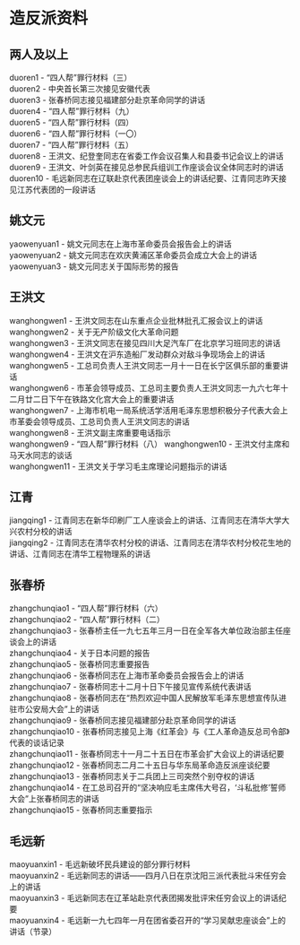 # 造反派资料

## 两人及以上
duoren1 - “四人帮”罪行材料（三）  
duoren2 - 中央首长第三次接见安徽代表  
duoren3 - 张春桥同志接见福建部分赴京革命同学的讲话  
duoren4 - “四人帮”罪行材料（九）  
duoren5 - “四人帮”罪行材料（四）  
duoren6 - “四人帮”罪行材料（一〇）  
duoren7 - “四人帮”罪行材料（五）  
duoren8 - 王洪文、纪登奎同志在省委工作会议召集人和县委书记会议上的讲话  
duoren9 - 王洪文、叶剑英在接见总参民兵组训工作座谈会议全体同志时的讲话  
duoren10 - 毛远新同志在辽联赴京代表团座谈会上的讲话纪要、江青同志昨天接见江苏代表团的一段讲话  

## 姚文元
yaowenyuan1 - 姚文元同志在上海市革命委员会报告会上的讲话  
yaowenyuan2 - 姚文元同志在欢庆黄浦区革命委员会成立大会上的讲话  
yaowenyuan3 - 姚文元同志关于国际形势的报告  

## 王洪文
wanghongwen1 - 王洪文同志在山东重点企业批林批孔汇报会议上的讲话  
wanghongwen2 - 关于无产阶级文化大革命问题  
wanghongwen3 - 王洪文同志在接见四川大足汽车厂在北京学习班同志的讲话  
wanghongwen4 - 王洪文在沪东造船厂发动群众对敌斗争现场会上的讲话  
wanghongwen5 - 工总司负责人王洪文同志一月十一日在长宁区俱乐部的重要讲话  
wanghongwen6 - 市革会领导成员、工总司主要负责人王洪文同志一九六七年十二月廿二日下午在铁路文化宫大会上的重要讲话  
wanghongwen7 - 上海市机电一局系统活学活用毛泽东思想积极分子代表大会上市革委会领导成员、工总司负责人王洪文同志的讲话  
wanghongwen8 - 王洪文副主席重要电话指示  
wanghongwen9 - “四人帮”罪行材料（八）
wanghongwen10 - 王洪文付主席和马天水同志的谈话  
wanghongwen11 - 王洪文关于学习毛主席理论问题指示的讲话  

## 江青
jiangqing1 - 江青同志在新华印刷厂工人座谈会上的讲话、江青同志在清华大学大兴农村分校的讲话  
jiangqing2 - 江青同志在清华农村分校的讲话、江青同志在清华农村分校花生地的讲话、江青同志在清华工程物理系的讲话  

## 张春桥
zhangchunqiao1 - “四人帮”罪行材料（六）  
zhangchunqiao2 - “四人帮”罪行材料（二）  
zhangchunqiao3 - 张春桥主任一九七五年三月一日在全军各大单位政治部主任座谈会上的讲话  
zhangchunqiao4 - 关于日本问题的报告  
zhangchunqiao5 - 张春桥同志重要报告  
zhangchunqiao6 - 张春桥同志在上海市革命委员会报告会上的讲话  
zhangchunqiao7 - 张春桥同志十二月十日下午接见宣传系统代表讲话  
zhangchunqiao8 - 张春桥同志在“热烈欢迎中国人民解放军毛泽东思想宣传队进驻市公安局大会”上的讲话  
zhangchunqiao9 - 张春桥同志接见福建部分赴京革命同学的讲话  
zhangchunqiao10 - 张春桥同志接见上海《红革会》与《工人革命造反总司令部》代表的谈话记录  
zhangchunqiao11 - 张春桥同志十一月二十五日在市革会扩大会议上的讲话纪要  
zhangchunqiao12 - 张春桥同志二月二十五日与华东局革命造反派座谈纪要  
zhangchunqiao13 - 张春桥同志关于二兵团上三司突然个别夺权的讲话  
zhangchunqiao14 - 在工总司召开的“坚决响应毛主席伟大号召，‘斗私批修’誓师大会”上张春桥同志的讲话  
zhangchunqiao15 - 张春桥同志重要指示  

## 毛远新
maoyuanxin1 - 毛远新破坏民兵建设的部分罪行材料  
maoyuanxin2 - 毛远新同志的讲话——四月八日在京沈阳三派代表批斗宋任穷会上的讲话  
maoyuanxin3 - 毛远新同志在辽革站赴京代表团揭发批评宋任穷会议上的讲话纪要  
maoyuanxin4 - 毛远新一九七四年一月在团省委召开的“学习吴献忠座谈会”上的讲话（节录）  